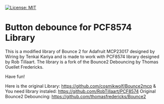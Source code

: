 [![License: MIT](https://img.shields.io/badge/license-MIT-green.svg)](https://github.com/Levardar/Bounce2pcf/LICENSE)

Button debounce for PCF8574 Library
=======

This is a modified library of Bounce 2 for Adafruit MCP23017 designed by Wiring by Tenkai Kariya and is made to work with PCF8574 library designed by Rob Tillaart.
The library is a fork of the Bounce2 Debouncing by Thomas Ouellet Fredericks.

Have fun!

Here is the original Library: https://github.com/cosmikwolf/Bounce2mcp
&
You need library instaled: https://github.com/RobTillaart/PCF8574
Original Bounce2 Debouncing: https://github.com/thomasfredericks/Bounce2
